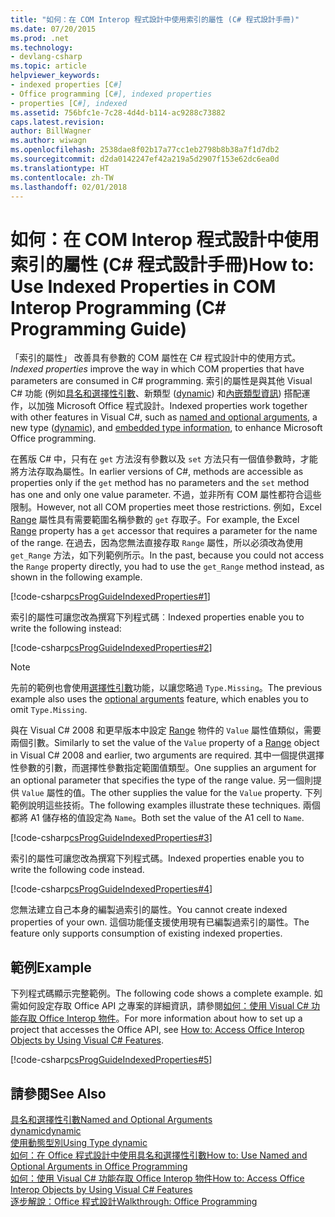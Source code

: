 ```yaml
---
title: "如何：在 COM Interop 程式設計中使用索引的屬性 (C# 程式設計手冊)"
ms.date: 07/20/2015
ms.prod: .net
ms.technology:
- devlang-csharp
ms.topic: article
helpviewer_keywords:
- indexed properties [C#]
- Office programming [C#], indexed properties
- properties [C#], indexed
ms.assetid: 756bfc1e-7c28-4d4d-b114-ac9288c73882
caps.latest.revision: 
author: BillWagner
ms.author: wiwagn
ms.openlocfilehash: 2538dae8f02b17a77cc1eb2798b8b38a7f1d7db2
ms.sourcegitcommit: d2da0142247ef42a219a5d2907f153e62dc6ea0d
ms.translationtype: HT
ms.contentlocale: zh-TW
ms.lasthandoff: 02/01/2018
---
```

# <a name="how-to-use-indexed-properties-in-com-interop-programming-c-programming-guide"></a><span data-ttu-id="1d2b0-102">如何：在 COM Interop 程式設計中使用索引的屬性 (C# 程式設計手冊)</span><span class="sxs-lookup"><span data-stu-id="1d2b0-102">How to: Use Indexed Properties in COM Interop Programming (C# Programming Guide)</span></span>
<span data-ttu-id="1d2b0-103">「索引的屬性」 改善具有參數的 COM 屬性在 C# 程式設計中的使用方式。</span><span class="sxs-lookup"><span data-stu-id="1d2b0-103">*Indexed properties* improve the way in which COM properties that have parameters are consumed in C# programming.</span></span> <span data-ttu-id="1d2b0-104">索引的屬性是與其他 Visual C# 功能 (例如[具名和選擇性引數](../../../csharp/programming-guide/classes-and-structs/named-and-optional-arguments.md)、新類型 ([dynamic](../../../csharp/language-reference/keywords/dynamic.md)) 和[內嵌類型資訊](../../../csharp/programming-guide/concepts/assemblies-gac/walkthrough-embedding-types-from-managed-assemblies-in-visual-studio.md)) 搭配運作，以加強 Microsoft Office 程式設計。</span><span class="sxs-lookup"><span data-stu-id="1d2b0-104">Indexed properties work together with other features in Visual C#, such as [named and optional arguments](../../../csharp/programming-guide/classes-and-structs/named-and-optional-arguments.md), a new type ([dynamic](../../../csharp/language-reference/keywords/dynamic.md)), and [embedded type information](../../../csharp/programming-guide/concepts/assemblies-gac/walkthrough-embedding-types-from-managed-assemblies-in-visual-studio.md), to enhance Microsoft Office programming.</span></span>  
  
 <span data-ttu-id="1d2b0-105">在舊版 C# 中，只有在 `get` 方法沒有參數以及 `set` 方法只有一個值參數時，才能將方法存取為屬性。</span><span class="sxs-lookup"><span data-stu-id="1d2b0-105">In earlier versions of C#, methods are accessible as properties only if the `get` method has no parameters and the `set` method has one and only one value parameter.</span></span> <span data-ttu-id="1d2b0-106">不過，並非所有 COM 屬性都符合這些限制。</span><span class="sxs-lookup"><span data-stu-id="1d2b0-106">However, not all COM properties meet those restrictions.</span></span> <span data-ttu-id="1d2b0-107">例如，Excel [Range](https://msdn.microsoft.com/library/microsoft.office.interop.excel.range.range.aspx) 屬性具有需要範圍名稱參數的 `get` 存取子。</span><span class="sxs-lookup"><span data-stu-id="1d2b0-107">For example, the Excel [Range](https://msdn.microsoft.com/library/microsoft.office.interop.excel.range.range.aspx) property has a `get` accessor that requires a parameter for the name of the range.</span></span> <span data-ttu-id="1d2b0-108">在過去，因為您無法直接存取 `Range` 屬性，所以必須改為使用 `get_Range` 方法，如下列範例所示。</span><span class="sxs-lookup"><span data-stu-id="1d2b0-108">In the past, because you could not access the `Range` property directly, you had to use the `get_Range` method instead, as shown in the following example.</span></span>  
  
 [!code-csharp[csProgGuideIndexedProperties#1](../../../csharp/programming-guide/interop/codesnippet/CSharp/how-to-use-indexed-properties-in-com-interop-rogramming_1.cs)]  
  
 <span data-ttu-id="1d2b0-109">索引的屬性可讓您改為撰寫下列程式碼︰</span><span class="sxs-lookup"><span data-stu-id="1d2b0-109">Indexed properties enable you to write the following instead:</span></span>  
  
 [!code-csharp[csProgGuideIndexedProperties#2](../../../csharp/programming-guide/interop/codesnippet/CSharp/how-to-use-indexed-properties-in-com-interop-rogramming_2.cs)]  
  
> [!NOTE]
>  <span data-ttu-id="1d2b0-110">先前的範例也會使用[選擇性引數](../../../csharp/programming-guide/classes-and-structs/named-and-optional-arguments.md)功能，以讓您略過 `Type.Missing`。</span><span class="sxs-lookup"><span data-stu-id="1d2b0-110">The previous example also uses the [optional arguments](../../../csharp/programming-guide/classes-and-structs/named-and-optional-arguments.md) feature, which enables you to omit `Type.Missing`.</span></span>  
  
 <span data-ttu-id="1d2b0-111">與在 Visual C# 2008 和更早版本中設定 [Range](https://msdn.microsoft.com/library/microsoft.office.interop.excel.range.aspx) 物件的 `Value` 屬性值類似，需要兩個引數。</span><span class="sxs-lookup"><span data-stu-id="1d2b0-111">Similarly to set the value of the `Value` property of a [Range](https://msdn.microsoft.com/library/microsoft.office.interop.excel.range.aspx) object in Visual C# 2008 and earlier, two arguments are required.</span></span> <span data-ttu-id="1d2b0-112">其中一個提供選擇性參數的引數，而選擇性參數指定範圍值類型。</span><span class="sxs-lookup"><span data-stu-id="1d2b0-112">One supplies an argument for an optional parameter that specifies the type of the range value.</span></span> <span data-ttu-id="1d2b0-113">另一個則提供 `Value` 屬性的值。</span><span class="sxs-lookup"><span data-stu-id="1d2b0-113">The other supplies the value for the `Value` property.</span></span> <span data-ttu-id="1d2b0-114">下列範例說明這些技術。</span><span class="sxs-lookup"><span data-stu-id="1d2b0-114">The following examples illustrate these techniques.</span></span> <span data-ttu-id="1d2b0-115">兩個都將 A1 儲存格的值設定為 `Name`。</span><span class="sxs-lookup"><span data-stu-id="1d2b0-115">Both set the value of the A1 cell to `Name`.</span></span>
  
 [!code-csharp[csProgGuideIndexedProperties#3](../../../csharp/programming-guide/interop/codesnippet/CSharp/how-to-use-indexed-properties-in-com-interop-rogramming_3.cs)]  
  
 <span data-ttu-id="1d2b0-116">索引的屬性可讓您改為撰寫下列程式碼。</span><span class="sxs-lookup"><span data-stu-id="1d2b0-116">Indexed properties enable you to write the following code instead.</span></span>  
  
 [!code-csharp[csProgGuideIndexedProperties#4](../../../csharp/programming-guide/interop/codesnippet/CSharp/how-to-use-indexed-properties-in-com-interop-rogramming_4.cs)]  
  
 <span data-ttu-id="1d2b0-117">您無法建立自己本身的編製過索引的屬性。</span><span class="sxs-lookup"><span data-stu-id="1d2b0-117">You cannot create indexed properties of your own.</span></span> <span data-ttu-id="1d2b0-118">這個功能僅支援使用現有已編製過索引的屬性。</span><span class="sxs-lookup"><span data-stu-id="1d2b0-118">The feature only supports consumption of existing indexed properties.</span></span>  
  
## <a name="example"></a><span data-ttu-id="1d2b0-119">範例</span><span class="sxs-lookup"><span data-stu-id="1d2b0-119">Example</span></span>  
 <span data-ttu-id="1d2b0-120">下列程式碼顯示完整範例。</span><span class="sxs-lookup"><span data-stu-id="1d2b0-120">The following code shows a complete example.</span></span> <span data-ttu-id="1d2b0-121">如需如何設定存取 Office API 之專案的詳細資訊，請參閱[如何：使用 Visual C# 功能存取 Office Interop 物件](../../../csharp/programming-guide/interop/how-to-access-office-onterop-objects.md)。</span><span class="sxs-lookup"><span data-stu-id="1d2b0-121">For more information about how to set up a project that accesses the Office API, see [How to: Access Office Interop Objects by Using Visual C# Features](../../../csharp/programming-guide/interop/how-to-access-office-onterop-objects.md).</span></span>  
  
 [!code-csharp[csProgGuideIndexedProperties#5](../../../csharp/programming-guide/interop/codesnippet/CSharp/how-to-use-indexed-properties-in-com-interop-rogramming_5.cs)]  
  
## <a name="see-also"></a><span data-ttu-id="1d2b0-122">請參閱</span><span class="sxs-lookup"><span data-stu-id="1d2b0-122">See Also</span></span>  
 [<span data-ttu-id="1d2b0-123">具名和選擇性引數</span><span class="sxs-lookup"><span data-stu-id="1d2b0-123">Named and Optional Arguments</span></span>](../../../csharp/programming-guide/classes-and-structs/named-and-optional-arguments.md)  
 [<span data-ttu-id="1d2b0-124">dynamic</span><span class="sxs-lookup"><span data-stu-id="1d2b0-124">dynamic</span></span>](../../../csharp/language-reference/keywords/dynamic.md)  
 [<span data-ttu-id="1d2b0-125">使用動態型別</span><span class="sxs-lookup"><span data-stu-id="1d2b0-125">Using Type dynamic</span></span>](../../../csharp/programming-guide/types/using-type-dynamic.md)  
 [<span data-ttu-id="1d2b0-126">如何：在 Office 程式設計中使用具名和選擇性引數</span><span class="sxs-lookup"><span data-stu-id="1d2b0-126">How to: Use Named and Optional Arguments in Office Programming</span></span>](../../../csharp/programming-guide/classes-and-structs/how-to-use-named-and-optional-arguments-in-office-programming.md)  
 [<span data-ttu-id="1d2b0-127">如何：使用 Visual C# 功能存取 Office Interop 物件</span><span class="sxs-lookup"><span data-stu-id="1d2b0-127">How to: Access Office Interop Objects by Using Visual C# Features</span></span>](../../../csharp/programming-guide/interop/how-to-access-office-onterop-objects.md)  
 [<span data-ttu-id="1d2b0-128">逐步解說：Office 程式設計</span><span class="sxs-lookup"><span data-stu-id="1d2b0-128">Walkthrough: Office Programming</span></span>](../../../csharp/programming-guide/interop/walkthrough-office-programming.md)
